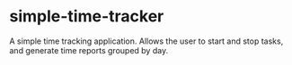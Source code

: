 # simple-time-tracker
A simple time tracking application. Allows the user to start and stop tasks, and generate time reports grouped by day.

